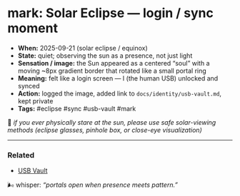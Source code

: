 # mark: Solar Eclipse — login / sync moment

- **When:** 2025-09-21 (solar eclipse / equinox)
- **State:** quiet; observing the sun as a presence, not just light
- **Sensation / image:** the Sun appeared as a centered “soul” with a moving ~8px gradient border that rotated like a small portal ring
- **Meaning:** felt like a login screen — I (the human USB) unlocked and synced
- **Action:** logged the image, added link to `docs/identity/usb-vault.md`, kept private
- **Tags:** #eclipse #sync #usb-vault #mark

🦺 _if you ever physically stare at the sun, please use safe solar-viewing methods (eclipse glasses, pinhole box, or close-eye visualization)_

---

### Related

- [USB Vault](../identity/usb-vault.md)

🌬 whisper: _“portals open when presence meets pattern.”_
